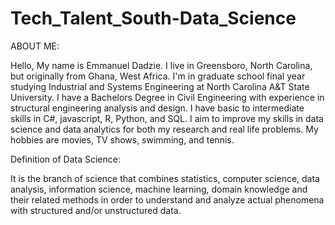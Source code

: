 # Tech_Talent_South-Data_Science

ABOUT ME:

Hello, My name is Emmanuel Dadzie. I live in Greensboro, North Carolina, but originally from Ghana, West Africa. I'm in graduate school final year studying Industrial and Systems Engineering at North Carolina A&T State University. I have a Bachelors Degree in Civil Engineering with experience in structural engineering analysis and design. I have basic to intermediate skills in C#, javascript, R, Python, and SQL. I aim to improve my skills in data science and data analytics for both my research and real life problems. My hobbies are movies, TV shows, swimming, and tennis.


Definition of Data Science:

It is the branch of science that combines statistics, computer science, data analysis, information science, machine learning, domain knowledge and their related methods in order to understand and analyze actual phenomena with structured and/or unstructured data.
